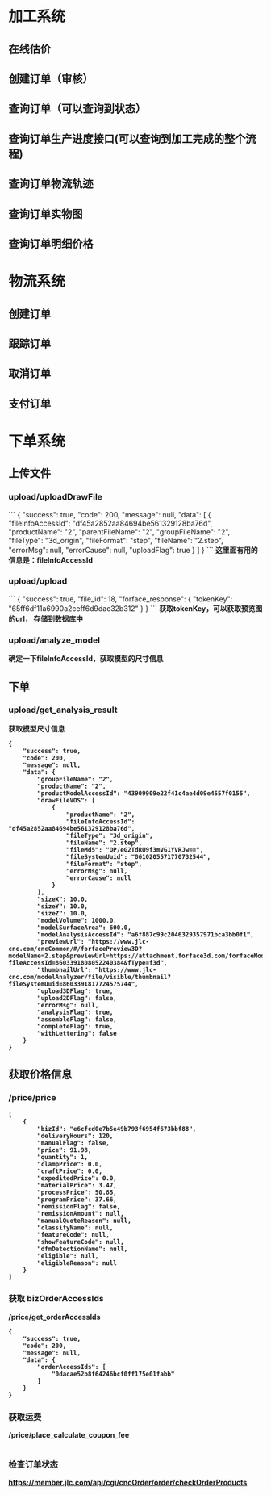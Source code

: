 # 加工系统

## 在线估价

## 创建订单（审核）

## 查询订单（可以查询到状态）

## 查询订单生产进度接口(可以查询到加工完成的整个流程)

## 查询订单物流轨迹

## 查询订单实物图

## 查询订单明细价格

# 物流系统

## 创建订单

## 跟踪订单

## 取消订单

## 支付订单

# 下单系统

## 上传文件

### upload/uploadDrawFile

<p>
```
{
    "success": true,
    "code": 200,
    "message": null,
    "data": [
        {
            "fileInfoAccessId": "df45a2852aa84694be561329128ba76d",
            "productName": "2",
            "parentFileName": "2",
            "groupFileName": "2",
            "fileType": "3d_origin",
            "fileFormat": "step",
            "fileName": "2.step",
            "errorMsg": null,
            "errorCause": null,
            "uploadFlag": true
        }
    ]
}
```
<strong>
这里面有用的信息是：fileInfoAccessId
</strong>
</p>

### upload/upload

<p>
```
{
    "success": true,
    "file_id": 18,
    "forface_response": {
        "tokenKey": "65ff6df11a6990a2ceff6d9dac32b312"
    }
}
```
<strong>
获取tokenKey，可以获取预览图的url，
存储到数据库中
</p>

### upload/analyze_model

<p>
确定一下fileInfoAccessId，获取模型的尺寸信息
</p>

## 下单

### upload/get_analysis_result

获取模型尺寸信息

```
{
    "success": true,
    "code": 200,
    "message": null,
    "data": {
        "groupFileName": "2",
        "productName": "2",
        "productModelAccessId": "43909909e22f41c4ae4d09e4557f0155",
        "drawFileVOS": [
            {
                "productName": "2",
                "fileInfoAccessId": "df45a2852aa84694be561329128ba76d",
                "fileType": "3d_origin",
                "fileName": "2.step",
                "fileMd5": "QP/eG2TdRU9f3mVG1YVRJw==",
                "fileSystemUuid": "8610205571770732544",
                "fileFormat": "step",
                "errorMsg": null,
                "errorCause": null
            }
        ],
        "sizeX": 10.0,
        "sizeY": 10.0,
        "sizeZ": 10.0,
        "modelVolume": 1000.0,
        "modelSurfaceArea": 600.0,
        "modelAnalysisAccessId": "a6f887c99c2046329357971bca3bb0f1",
        "previewUrl": "https://www.jlc-cnc.com/cncCommon/#/forfacePreview3D?modelName=2.step&previewUrl=https://attachment.forface3d.com/forfaceModelResource/20250423143102jk2p/Metadata.f3d?fileAccessId=8603391808052240384&fType=f3d",
        "thumbnailUrl": "https://www.jlc-cnc.com/modelAnalyzer/file/visible/thumbnail?fileSystemUuid=8603391817724575744",
        "upload3DFlag": true,
        "upload2DFlag": false,
        "errorMsg": null,
        "analysisFlag": true,
        "assembleFlag": false,
        "completeFlag": true,
        "withLettering": false
    }
}
```

## 获取价格信息

### /price/price

```
[
    {
        "bizId": "e6cfcd0e7b5e49b793f6954f673bbf88",
        "deliveryHours": 120,
        "manualFlag": false,
        "price": 91.98,
        "quantity": 1,
        "clampPrice": 0.0,
        "craftPrice": 0.0,
        "expeditedPrice": 0.0,
        "materialPrice": 3.47,
        "processPrice": 50.85,
        "programPrice": 37.66,
        "remissionFlag": false,
        "remissionAmount": null,
        "manualQuoteReason": null,
        "classifyName": null,
        "featureCode": null,
        "showFeatureCode": null,
        "dfmDetectionName": null,
        "eligible": null,
        "eligibleReason": null
    }
]
```

### 获取 bizOrderAccessIds

/price/get_orderAccessIds

```
{
    "success": true,
    "code": 200,
    "message": null,
    "data": {
        "orderAccessIds": [
            "0dacae52b8f64246bcf0ff175e01fabb"
        ]
    }
}
```

### 获取运费

/price/place_calculate_coupon_fee

```

```

### 检查订单状态

https://member.jlc.com/api/cgi/cncOrder/order/checkOrderProducts
